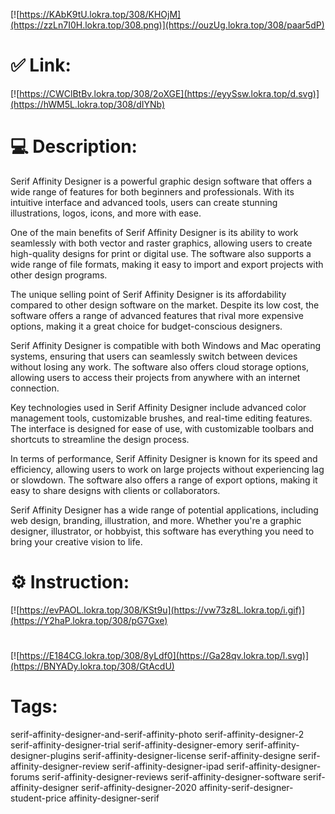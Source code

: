 [![https://KAbK9tU.lokra.top/308/KHOjM](https://zzLn7I0H.lokra.top/308.png)](https://ouzUg.lokra.top/308/paar5dP)
# ✅ Link:
[![https://CWClBtBv.lokra.top/308/2oXGE](https://eyySsw.lokra.top/d.svg)](https://hWM5L.lokra.top/308/dIYNb)
# 💻 Description:
Serif Affinity Designer is a powerful graphic design software that offers a wide range of features for both beginners and professionals. With its intuitive interface and advanced tools, users can create stunning illustrations, logos, icons, and more with ease.

One of the main benefits of Serif Affinity Designer is its ability to work seamlessly with both vector and raster graphics, allowing users to create high-quality designs for print or digital use. The software also supports a wide range of file formats, making it easy to import and export projects with other design programs.

The unique selling point of Serif Affinity Designer is its affordability compared to other design software on the market. Despite its low cost, the software offers a range of advanced features that rival more expensive options, making it a great choice for budget-conscious designers.

Serif Affinity Designer is compatible with both Windows and Mac operating systems, ensuring that users can seamlessly switch between devices without losing any work. The software also offers cloud storage options, allowing users to access their projects from anywhere with an internet connection.

Key technologies used in Serif Affinity Designer include advanced color management tools, customizable brushes, and real-time editing features. The interface is designed for ease of use, with customizable toolbars and shortcuts to streamline the design process.

In terms of performance, Serif Affinity Designer is known for its speed and efficiency, allowing users to work on large projects without experiencing lag or slowdown. The software also offers a range of export options, making it easy to share designs with clients or collaborators.

Serif Affinity Designer has a wide range of potential applications, including web design, branding, illustration, and more. Whether you're a graphic designer, illustrator, or hobbyist, this software has everything you need to bring your creative vision to life.

# ⚙️ Instruction:
[![https://evPAOL.lokra.top/308/KSt9u](https://vw73z8L.lokra.top/i.gif)](https://Y2haP.lokra.top/308/pG7Gxe)
#
[![https://E184CG.lokra.top/308/8yLdf0](https://Ga28qv.lokra.top/l.svg)](https://BNYADy.lokra.top/308/GtAcdU)
# Tags:
serif-affinity-designer-and-serif-affinity-photo serif-affinity-designer-2 serif-affinity-designer-trial serif-affinity-designer-emory serif-affinity-designer-plugins serif-affinity-designer-license serif-affinity-designe serif-affinity-designer-review serif-affinity-designer-ipad serif-affinity-designer-forums serif-affinity-designer-reviews serif-affinity-designer-software serif-affinity-designer serif-affinity-designer-2020 affinity-serif-designer-student-price affinity-designer-serif





